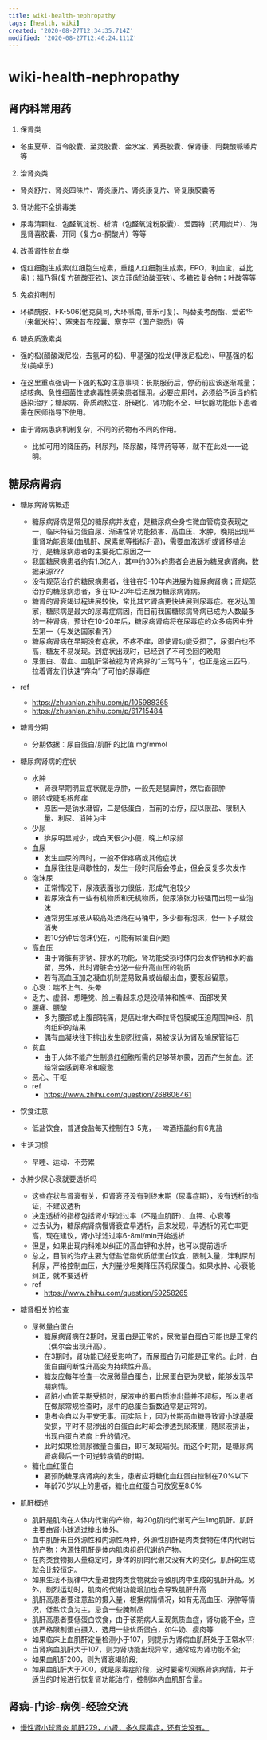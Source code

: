 ```yaml
---
title: wiki-health-nephropathy
tags: [health, wiki]
created: '2020-08-27T12:34:35.714Z'
modified: '2020-08-27T12:40:24.111Z'
---
```


# wiki-health-nephropathy

## 肾内科常用药

1. 保肾类
  - 冬虫夏草、百令胶囊、至灵胶囊、金水宝、黄葵胶囊、保肾康、阿魏酸哌嗪片等

2. 治肾炎类
  - 肾炎舒片、肾炎四味片、肾炎康片、肾炎康复片、肾复康胶囊等

3. 肾功能不全排毒类
  - 尿毒清颗粒、包醛氧淀粉、析清（包醛氧淀粉胶囊）、爱西特（药用炭片）、海昆肾喜胶囊、开同（复方α-酮酸片）等等

4. 改善肾性贫血类
  - 促红细胞生成素(红细胞生成素，重组人红细胞生成素，EPO，利血宝，益比奥)；福乃得(复方硫酸亚铁)、速立菲(琥珀酸亚铁)、多糖铁复合物；叶酸等等

5. 免疫抑制剂
  - 环磷酰胺、FK-506(他克莫司, 大环哌南, 普乐可复)、吗替麦考酚酯、爱诺华（来氟米特）、塞来昔布胶囊、塞克平（国产骁悉）等

6. 糖皮质激素类
  - 强的松(醋酸泼尼松，去氢可的松)、甲基强的松龙(甲泼尼松龙)、甲基强的松龙(美卓乐)
  - 在这里重点强调一下强的松的注意事项：长期服药后，停药前应该逐渐减量；结核病、急性细菌性或病毒性感染患者慎用。必要应用时，必须给予适当的抗感染治疗；糖尿病、骨质疏松症、肝硬化、肾功能不全、甲状腺功能低下患者需在医师指导下使用。

- 由于肾病患病机制复杂，不同的药物有不同的作用。
  - 比如可用的降压药，利尿剂，降尿酸，降钾药等等，就不在此处一一说明。

## 糖尿病肾病

- 糖尿病肾病概述
  - 糖尿病肾病是常见的糖尿病并发症，是糖尿病全身性微血管病变表现之一，临床特征为蛋白尿、渐进性肾功能损害、高血压、水肿，晚期出现严重肾功能衰竭(血肌酐、尿素氮等指标升高)，需要血液透析或肾移植治疗，是糖尿病患者的主要死亡原因之一
  - 我国糖尿病患者约有1.3亿人，其中约30%的患者会进展为糖尿病肾病，数据来源???
  - 没有规范治疗的糖尿病患者，往往在5-10年内进展为糖尿病肾病；而规范治疗的糖尿病患者，多在10-20年后进展为糖尿病肾病。
  - 糖肾的肾衰竭过程进展较快，常比其它肾病更快进展到尿毒症。在发达国家，糖尿病是最大的尿毒症病因，而目前我国糖尿病肾病已成为人数最多的一种肾病，预计在10-20年后，糖尿病肾病将在尿毒症的众多病因中升至第一（与发达国家看齐）
  - 糖尿病肾病在早期没有症状，不疼不痒，即使肾功能受损了，尿蛋白也不高，糖友不易发现。到症状出现时，已经到了不可挽回的晚期  
  - 尿蛋白、潜血、血肌酐常被视为肾病界的“三驾马车”，也正是这三匹马，拉着肾友们快速“奔向”了可怕的尿毒症
- ref
  - https://zhuanlan.zhihu.com/p/105988365
  - https://zhuanlan.zhihu.com/p/61715484

- 糖肾分期
  - 分期依据：尿白蛋白/肌酐 的比值 mg/mmol

- 糖尿病肾病的症状
  - 水肿
    - 肾衰早期明显症状就是浮肿，一般先是腿脚肿，然后面部肿
  - 眼睑或睫毛根部痒
    - 原因一是钠水潴留，二是低蛋白，当前的治疗，应以限盐、限制入量、利尿、消肿为主
  - 少尿
    - 排尿明显减少，或白天很少小便，晚上却尿频
  - 血尿
    - 发生血尿的同时，一般不伴疼痛或其他症状
    - 血尿往往是间歇性的，发生一段时间后会停止，但会反复多次发作
  - 泡沫尿
    - 正常情况下，尿液表面张力很低，形成气泡较少
    - 若尿液含有一些有机物质和无机物质，使尿液张力较强而出现一些泡沫
    - 通常男生尿液从较高处洒落在马桶中，多少都有泡沫，但一下子就会消失
    - 若10分钟后泡沫仍在，可能有尿蛋白问题
  - 高血压
    - 由于肾脏有排钠、排水的功能，肾功能受损时体内会发作钠和水的蓄留，另外，此时肾脏会分泌一些升高血压的物质
    - 若有高血压加之凝血机制差易致鼻或齿龈出血，要惹起留意。
  - 心衰：喘不上气、头晕
  - 乏力、虚弱、想睡觉、脸上看起来总是没精神和憔悴、面部发黄
  - 腰痛、腰酸
    - 多为腰部或上腹部钝痛，是癌灶增大牵拉肾包膜或压迫周围神经、肌肉组织的结果
    - 偶有血凝块往下排出发生剧烈绞痛，易被误认为肾及输尿管结石
  - 贫血
    - 由于人体不能产生制造红细胞所需的足够荷尔蒙，因而产生贫血。还经常会感到寒冷和疲惫
  - 恶心、干呕
  - ref
    - https://www.zhihu.com/question/268606461

- 饮食注意
  - 低盐饮食，普通食盐每天控制在3-5克，一啤酒瓶盖约有6克盐
- 生活习惯
  - 早睡、运动、不劳累

- 水肿少尿心衰就要透析吗
  - 这些症状与肾衰有关，但肾衰还没有到终末期（尿毒症期），没有透析的指证，不建议透析
  - 决定透析的指标包括肾小球滤过率（不是血肌酐）、血钾、心衰等
  - 过去认为，糖尿病肾病慢肾衰宜早透析，后来发现，早透析的死亡率更高，现在建议，肾小球滤过率6-8ml/min开始透析
  - 但是，如果出现内科难以纠正的高血钾和水肿，也可以提前透析
  - 总之，目前的治疗主要为低盐低脂优质低蛋白饮食，限制入量，泮利尿剂利尿，严格控制血压，大剂量沙坦类降压药将尿蛋白。如果水肿、心衰能纠正，就不要透析
  - ref 
    - https://www.zhihu.com/question/59258265

- 糖肾相关的检查
  - 尿微量白蛋白
    - 糖尿病肾病在2期时，尿蛋白是正常的，尿微量白蛋白可能也是正常的（偶尔会出现升高）。
    - 在3期时，肾功能已经受影响了，而尿蛋白仍可能是正常的。此时，白蛋白由间断性升高变为持续性升高。
    - 糖友应每年检查一次尿微量白蛋白，比尿蛋白更为灵敏，能够发现早期病情。
    - 肾脏小血管早期受损时，尿液中的蛋白质渗出量并不超标，所以患者在做尿常规检查时，尿中的总蛋白指数通常是正常的。
    - 患者会自以为平安无事。而实际上，因为长期高血糖导致肾小球基膜受损，平时不易渗出的白蛋白此时却会渗透到尿液里，随尿液排出，出现白蛋白浓度上升的情况。
    - 此时如果检测尿微量白蛋白，即可发现端倪。而这个时期，是糖尿病肾病最后一个可逆转病情的时期。
  - 糖化血红蛋白
    - 要预防糖尿病肾病的发生，患者应将糖化血红蛋白控制在7.0%以下
    - 年龄70岁以上的患者，糖化血红蛋白可放宽至8.0%

- 肌酐概述
  - 肌酐是肌肉在人体内代谢的产物，每20g肌肉代谢可产生1mg肌酐。肌酐主要由肾小球滤过排出体外。
  - 血中肌酐来自外源性和内源性两种，外源性肌酐是肉类食物在体内代谢后的产物；内源性肌酐是体内肌肉组织代谢的产物。
  - 在肉类食物摄入量稳定时，身体的肌肉代谢又没有大的变化，肌酐的生成就会比较恒定。
  - 如果生活不规律中大量进食肉类食物就会导致肌肉中生成的肌酐升高。另外，剧烈运动时，肌肉的代谢功能增加也会导致肌酐升高
  - 肌酐高患者要注意盐的摄入量，根据病情情况，如有无高血压、浮肿等情况，低盐饮食为主。忌食一些腌制品
  - 肌酐高患者要低蛋白饮食，由于该期病人呈现氮质血症，肾功能不全，应该严格限制蛋白摄入，选用一些优质蛋白，如牛奶、瘦肉等
  - 如果临床上血肌酐定量检测小于107，则提示为肾病血肌酐处于正常水平; 
  - 当肾病血肌酐大于107，则为肾功能出现异常，通常成为肾功能不全; 
  - 如果血肌酐200，则为肾衰竭阶段; 
  - 如果血肌酐大于700，就是尿毒症阶段，这时要密切观察肾病病情，并于适当的时候进行恢复肾功能治疗，控制体内血肌酐含量。

## 肾病-门诊-病例-经验交流

- [慢性肾小球肾炎 肌酐279，小肾，多久尿毒症，还有治没有。](https://www.haodf.com/doctorteam/flow_team_6465703513.htm)
